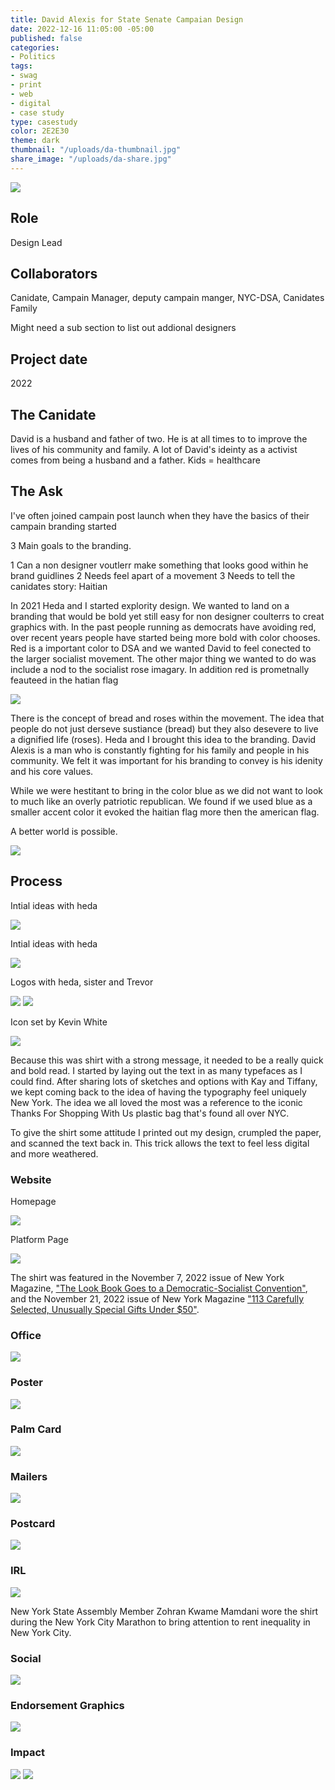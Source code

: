```yaml
---
title: David Alexis for State Senate Campaian Design
date: 2022-12-16 11:05:00 -05:00
published: false
categories:
- Politics
tags:
- swag
- print
- web
- digital
- case study
type: casestudy
color: 2E2E30
theme: dark
thumbnail: "/uploads/da-thumbnail.jpg"
share_image: "/uploads/da-share.jpg"
---
```


<img src="/uploads/da-header.jpg" class="width-100">

## Role
Design Lead 

## Collaborators
Canidate, Campain Manager, deputy campain manger, NYC-DSA, Canidates Family

Might need a sub section to list out addional designers 

## Project date
2022


## The Canidate

David is a husband and father of two. He is at all times to to improve the lives of his community and family. A lot of David's ideinty as a activist comes from being a husband and a father. Kids = healthcare

## The Ask


I've often joined campain post launch when they have the basics of their campain branding started 

3 Main goals to the branding. 

1 Can a non designer voutlerr make something that looks good within he brand guidlines 
2 Needs feel apart of a movement
3 Needs to tell the canidates story: Haitian 

In 2021 Heda and I started explority design. We wanted to land on a branding that would be bold yet still easy for non designer coulterrs to creat graphics with. In the past people running as democrats have avoiding red, over recent years people have started being more bold with color chooses. Red is a important color to DSA and we wanted David to feel conected to the larger socialist movement. The other major thing we wanted to do was include a nod to the socialist rose imagary. In addition red is prometnally feauteed in the hatian flag 

<img src="/uploads/da-flag.jpg" class="width-100">

There is the concept of bread and roses within the movement. The idea that people do not just derseve sustiance (bread) but they also desevere to live a dignified life (roses). Heda and I brought this idea to the branding. David Alexis is a man who is constantly fighting for his family and people in his community. We felt it was important for his branding to convey is his idenity and his core values. 

While we were hestitant to bring in the color blue as we did not want to look to much like an overly patriotic republican. We found if we used blue as a smaller accent color it evoked the haitian flag more then the american flag. 




A better world is possible. 

<img src="/uploads/da-aoc.jpg" class="width-100">

## Process
 
Intial ideas with heda

<img src="/uploads/da-brand1.jpg" class="width-100">

Intial ideas with heda

<img src="/uploads/da-brand2.jpg" class="width-100">

Logos with heda, sister and Trevor

<img src="/uploads/da-brand4.jpg" class="width-100">

<img src="/uploads/da-brand3.jpg" class="width-100">

Icon set by Kevin White

<img src="/uploads/da-icons.jpg" class="width-100">

Because this was shirt with a strong message, it needed to be a really quick and bold read. I started by laying out the text in as many typefaces as I could find. After sharing lots of sketches and options with Kay and Tiffany, we kept coming back to the idea of having the typography feel uniquely New York. The idea we all loved the most was a reference to the iconic Thanks For Shopping With Us plastic bag that's found all over NYC.

To give the shirt some attitude I printed out my design, crumpled the paper, and scanned the text back in. This trick allows the text to feel less digital and more weathered.


### Website

Homepage

<div class="cms-img-scrollable">
  <img src="/uploads/da-web1.jpg">
</div>

Platform Page

<div class="cms-img-scrollable">
  <img src="/uploads/da-web2.jpg">
</div>




The shirt was featured in the November 7, 2022 issue of New York Magazine, ["The Look Book Goes to a Democratic-Socialist Convention"](https://www.curbed.com/2022/11/democratic-socialist-convention-nyc-photos.html), and the November 21, 2022 issue of New York Magazine ["113 Carefully Selected, Unusually Special Gifts Under $50"](https://nymag.com/strategist/article/best-christmas-gifts-under-50-2022.html).

### Office

<img src="/uploads/da-office.jpg" class="width-100">


### Poster

<img src="/uploads/da-poster.jpg" class="width-100">

### Palm Card

<img src="/uploads/da-palm.jpg" class="width-100">

### Mailers

<img src="/uploads/da-mailers.jpg" class="width-100">

### Postcard

<img src="/uploads/da-postcard.jpg" class="width-100">

### IRL

<img src="/uploads/da-print-irl.jpg" class="width-100">

New York State Assembly Member Zohran Kwame Mamdani wore the shirt during the New York City Marathon to bring attention to rent inequality in New York City.

### Social

<img src="/uploads/da-social.jpg" class="width-100">

### Endorsement Graphics

<img src="/uploads/da-endorsements.jpg" class="width-100">

### Impact

<img src="/uploads/da-nymag.jpg" class="width-100">

<img src="/uploads/da-crowd.jpg" class="width-100">









